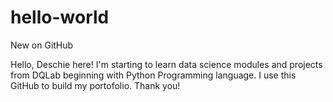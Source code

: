 # hello-world
New on GitHub

Hello, Deschie here! I'm starting to learn data science modules and projects from DQLab beginning with Python Programming language.
I use this GitHub to build my portofolio.
Thank you!
